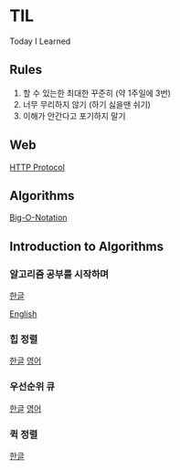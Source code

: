 # TIL
Today I Learned

## Rules

1. 할 수 있는한 최대한 꾸준히 (약 1주일에 3번)
2. 너무 무리하지 않기 (하기 싫을땐 쉬기)
3. 이해가 안간다고 포기하지 말기

## Web

[HTTP Protocol](https://velog.io/@kihyun/HTTP-%ED%94%84%EB%A1%9C%ED%86%A0%EC%BD%9C)

## Algorithms

[Big-O-Notation](https://velog.io/@kihyun/Big-O-Notation-%EC%A0%90%EA%B7%BC-%ED%91%9C%EA%B8%B0%EB%B2%95)

## Introduction to Algorithms

### 알고리즘 공부를 시작하며

[한글](https://url.kr/owmla9)

[English](https://daveg7lee.medium.com/why-should-we-study-algorithms-introduction-to-algorithms-71a7eb729a3e)

### 힙 정렬

[한글](https://velog.io/@kihyun/1.-%ED%9E%99-%EC%A0%95%EB%A0%AC-1)
[영어](https://daveg7lee.medium.com/heap-sort-introduction-to-algorithms-e2b5c517e83f)

### 우선순위 큐

[한글](https://velog.io/@kihyun/%EC%9A%B0%EC%84%A0%EC%88%9C%EC%9C%84-%ED%81%90)
[영어](https://daveg7lee.medium.com/priority-queue-introduction-to-algorithms-2195ddaec97a)

### 퀵 정렬

[한글](https://velog.io/@kihyun/%ED%80%B5-%EC%A0%95%EB%A0%AC)
